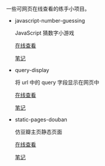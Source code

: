 一些可网页在线查看的练手小项目。

- javascript-number-guessing

  JavaScript 猜数字小游戏

  [在线查看](https://notes.tangjiayan.cn/online-demos/javascript-number-guessing/)

  [笔记](https://notes.tangjiayan.cn/web-build/js/js-number-guessing.html)

- query-display

  将 url 中的 query 字段显示在网页中

  [在线查看](https://notes.tangjiayan.cn/online-demos/query-display/)

  [笔记](https://notes.tangjiayan.cn/web-build/js/query-display.html)

- static-pages-douban

  仿豆瓣主页静态页面
  
  [在线查看](https://notes.tangjiayan.cn/online-demos/static-page-douban/)

  [笔记](https://notes.tangjiayan.cn/web-build/fake-douban.html)
